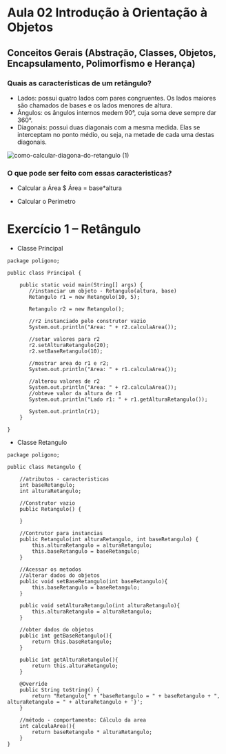 # Aula 02 Introdução à Orientação à Objetos
## Conceitos Gerais (Abstração, Classes, Objetos, Encapsulamento, Polimorfismo e Herança)

### Quais as características de um retângulo?

- Lados: possui quatro lados com pares congruentes. Os lados maiores são chamados de bases e os lados menores de altura.
- Ângulos: os ângulos internos medem 90°, cuja soma deve sempre dar 360°.
- Diagonais: possui duas diagonais com a mesma medida. Elas se interceptam no ponto médio, ou seja, na metade de cada uma destas diagonais.

![como-calcular-diagona-do-retangulo (1)](https://github.com/brunamota/POO/assets/66503956/bde19170-6d8a-415d-b878-9e47bef5ea83)

### O que pode ser feito com essas caracteristicas?

- Calcular a Área  $ Área = base*altura
  
- Calcular o Perimetro

# Exercício 1 – Retângulo
- Classe Principal
```
package poligono;

public class Principal {

    public static void main(String[] args) {
       //instanciar um objeto - Retangulo(altura, base)
       Retangulo r1 = new Retangulo(10, 5);
       
       Retangulo r2 = new Retangulo();
       
       //r2 instanciado pelo construtor vazio
       System.out.println("Area: " + r2.calculaArea());
       
       //setar valores para r2
       r2.setAlturaRetangulo(20);
       r2.setBaseRetangulo(10);
       
       //mostrar area do r1 e r2;
       System.out.println("Area: " + r1.calculaArea());
       
       //alterou valores de r2
       System.out.println("Area: " + r2.calculaArea());
       //obteve valor da altura de r1
       System.out.println("Lado r1: " + r1.getAlturaRetangulo());
       
       System.out.println(r1);
    }
    
}
```

- Classe Retangulo

```
package poligono;

public class Retangulo {
    
    //atributos - caracteristicas
    int baseRetangulo;
    int alturaRetangulo;

    //Construtor vazio
    public Retangulo() {
        
    }
    
    //Contrutor para instancias
    public Retangulo(int alturaRetangulo, int baseRetangulo) {
        this.alturaRetangulo = alturaRetangulo;
        this.baseRetangulo = baseRetangulo;
    }
    
    //Acessar os metodos
    //alterar dados do objetos
    public void setBaseRetangulo(int baseRetangulo){
        this.baseRetangulo = baseRetangulo;
    }
    
    public void setAlturaRetangulo(int alturaRetangulo){
        this.alturaRetangulo = alturaRetangulo;
    }
    
    //obter dados do objetos
    public int getBaseRetangulo(){
        return this.baseRetangulo;
    }
    
    public int getAlturaRetangulo(){
        return this.alturaRetangulo;
    }

    @Override
    public String toString() {
        return "Retangulo{" + "baseRetangulo = " + baseRetangulo + ", alturaRetangulo = " + alturaRetangulo + '}';
    }
    
    //método - comportamento: Cálculo da area
    int calculaArea(){
        return baseRetangulo * alturaRetangulo;
    }
}
```
